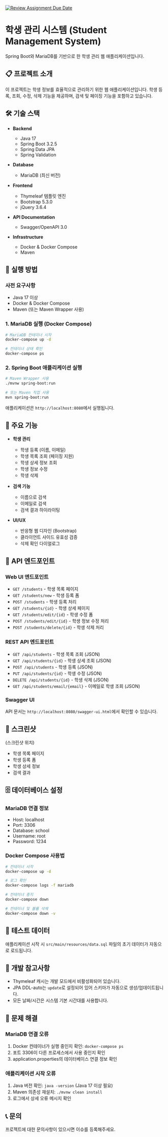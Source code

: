 [![Review Assignment Due Date](https://classroom.github.com/assets/deadline-readme-button-22041afd0340ce965d47ae6ef1cefeee28c7c493a6346c4f15d667ab976d596c.svg)](https://classroom.github.com/a/SxatSNMX)

# 학생 관리 시스템 (Student Management System)

Spring Boot와 MariaDB를 기반으로 한 학생 관리 웹 애플리케이션입니다.

## 📋 프로젝트 소개

이 프로젝트는 학생 정보를 효율적으로 관리하기 위한 웹 애플리케이션입니다. 학생 등록, 조회, 수정, 삭제 기능을 제공하며, 검색 및 페이징 기능을 포함하고 있습니다.

## 🛠 기술 스택

- **Backend**
  - Java 17
  - Spring Boot 3.2.5
  - Spring Data JPA
  - Spring Validation
  
- **Database**
  - MariaDB (최신 버전)
  
- **Frontend**
  - Thymeleaf 템플릿 엔진
  - Bootstrap 5.3.0
  - jQuery 3.6.4
  
- **API Documentation**
  - Swagger/OpenAPI 3.0

- **Infrastructure**
  - Docker & Docker Compose
  - Maven

## 🚀 실행 방법

### 사전 요구사항
- Java 17 이상
- Docker & Docker Compose
- Maven (또는 Maven Wrapper 사용)

### 1. MariaDB 실행 (Docker Compose)

```bash
# MariaDB 컨테이너 시작
docker-compose up -d

# 컨테이너 상태 확인
docker-compose ps
```

### 2. Spring Boot 애플리케이션 실행

```bash
# Maven Wrapper 사용
./mvnw spring-boot:run

# 또는 Maven 직접 사용
mvn spring-boot:run
```

애플리케이션은 `http://localhost:8080`에서 실행됩니다.

## 📑 주요 기능

- **학생 관리**
  - 학생 등록 (이름, 이메일)
  - 학생 목록 조회 (페이징 지원)
  - 학생 상세 정보 조회
  - 학생 정보 수정
  - 학생 삭제

- **검색 기능**
  - 이름으로 검색
  - 이메일로 검색
  - 검색 결과 하이라이팅

- **UI/UX**
  - 반응형 웹 디자인 (Bootstrap)
  - 클라이언트 사이드 유효성 검증
  - 삭제 확인 다이얼로그

## 🔗 API 엔드포인트

### Web UI 엔드포인트
- `GET /students` - 학생 목록 페이지
- `GET /students/new` - 학생 등록 폼
- `POST /students` - 학생 등록 처리
- `GET /students/{id}` - 학생 상세 페이지
- `GET /students/edit/{id}` - 학생 수정 폼
- `POST /students/edit/{id}` - 학생 정보 수정 처리
- `POST /students/delete/{id}` - 학생 삭제 처리

### REST API 엔드포인트
- `GET /api/students` - 학생 목록 조회 (JSON)
- `GET /api/students/{id}` - 학생 상세 조회 (JSON)
- `POST /api/students` - 학생 등록 (JSON)
- `PUT /api/students/{id}` - 학생 수정 (JSON)
- `DELETE /api/students/{id}` - 학생 삭제 (JSON)
- `GET /api/students/email/{email}` - 이메일로 학생 조회 (JSON)

### Swagger UI
API 문서는 `http://localhost:8080/swagger-ui.html`에서 확인할 수 있습니다.

## 📸 스크린샷

(스크린샷 위치)
- 학생 목록 페이지
- 학생 등록 폼
- 학생 상세 정보
- 검색 결과

## 🗄 데이터베이스 설정

### MariaDB 연결 정보
- Host: localhost
- Port: 3306
- Database: school
- Username: root
- Password: 1234

### Docker Compose 사용법

```bash
# 컨테이너 시작
docker-compose up -d

# 로그 확인
docker-compose logs -f mariadb

# 컨테이너 중지
docker-compose down

# 컨테이너 및 볼륨 삭제
docker-compose down -v
```

## 🧪 테스트 데이터

애플리케이션 시작 시 `src/main/resources/data.sql` 파일의 초기 데이터가 자동으로 로드됩니다.

## 📝 개발 참고사항

- Thymeleaf 캐시는 개발 모드에서 비활성화되어 있습니다.
- JPA DDL-auto는 `update`로 설정되어 있어 스키마가 자동으로 생성/업데이트됩니다.
- 모든 날짜/시간은 시스템 기본 시간대를 사용합니다.

## 🐛 문제 해결

### MariaDB 연결 오류
1. Docker 컨테이너가 실행 중인지 확인: `docker-compose ps`
2. 포트 3306이 다른 프로세스에서 사용 중인지 확인
3. application.properties의 데이터베이스 연결 정보 확인

### 애플리케이션 시작 오류
1. Java 버전 확인: `java -version` (Java 17 이상 필요)
2. Maven 의존성 재설치: `./mvnw clean install`
3. 로그에서 상세 오류 메시지 확인

## 📞 문의

프로젝트에 대한 문의사항이 있으시면 이슈를 등록해주세요.